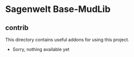 # Sagenwelt Base-MudLib
## contrib

This directory contains useful addons for using this project.

- Sorry, nothing available yet
